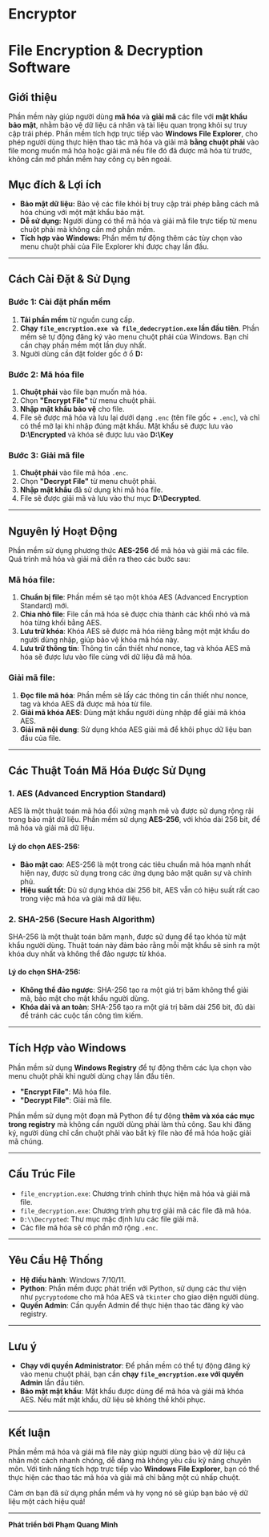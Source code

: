 # Encryptor
# **File Encryption & Decryption Software**

## **Giới thiệu**

Phần mềm này giúp người dùng **mã hóa** và **giải mã** các file với **mật khẩu bảo mật**, nhằm bảo vệ dữ liệu cá nhân và tài liệu quan trọng khỏi sự truy cập trái phép. Phần mềm tích hợp trực tiếp vào **Windows File Explorer**, cho phép người dùng thực hiện thao tác mã hóa và giải mã **bằng chuột phải** vào file mong muốn mã hóa hoặc giải mã nếu file đó đã được mã hóa từ trước, không cần mở phần mềm hay công cụ bên ngoài.

## **Mục đích & Lợi ích**
- **Bảo mật dữ liệu:** Bảo vệ các file khỏi bị truy cập trái phép bằng cách mã hóa chúng với một mật khẩu bảo mật.
- **Dễ sử dụng:** Người dùng có thể mã hóa và giải mã file trực tiếp từ menu chuột phải mà không cần mở phần mềm.
- **Tích hợp vào Windows:** Phần mềm tự động thêm các tùy chọn vào menu chuột phải của File Explorer khi được chạy lần đầu.

---

## **Cách Cài Đặt & Sử Dụng**

### **Bước 1: Cài đặt phần mềm**
1. **Tải phần mềm** từ nguồn cung cấp.
2. **Chạy `file_encryption.exe và file_dedecryption.exe` lần đầu tiên**. Phần mềm sẽ tự động đăng ký vào menu chuột phải của Windows. Bạn chỉ cần chạy phần mềm một lần duy nhất.
3. Người dùng cần đặt folder gốc ở ổ  **D:**

### **Bước 2: Mã hóa file**
1. **Chuột phải** vào file bạn muốn mã hóa.
2. Chọn **"Encrypt File"** từ menu chuột phải.
3. **Nhập mật khẩu bảo vệ** cho file.
4. File sẽ được mã hóa và lưu lại dưới dạng `.enc` (tên file gốc + `.enc`), và chỉ có thể mở lại khi nhập đúng mật khẩu. Mật khẩu sẽ được lưu vào **D:\\Encrypted** và khóa sẽ được lưu vào **D:\Key**

### **Bước 3: Giải mã file**
1. **Chuột phải** vào file mã hóa `.enc`.
2. Chọn **"Decrypt File"** từ menu chuột phải.
3. **Nhập mật khẩu** đã sử dụng khi mã hóa file.
4. File sẽ được giải mã và lưu vào thư mục **D:\\Decrypted**.

---

## **Nguyên lý Hoạt Động**

Phần mềm sử dụng phương thức **AES-256** để mã hóa và giải mã các file. Quá trình mã hóa và giải mã diễn ra theo các bước sau:

### **Mã hóa file:**
1. **Chuẩn bị file**: Phần mềm sẽ tạo một khóa AES (Advanced Encryption Standard) mới.
2. **Chia nhỏ file**: File cần mã hóa sẽ được chia thành các khối nhỏ và mã hóa từng khối bằng AES.
3. **Lưu trữ khóa**: Khóa AES sẽ được mã hóa riêng bằng một mật khẩu do người dùng nhập, giúp bảo vệ khóa mã hóa này.
4. **Lưu trữ thông tin**: Thông tin cần thiết như nonce, tag và khóa AES mã hóa sẽ được lưu vào file cùng với dữ liệu đã mã hóa.

### **Giải mã file:**
1. **Đọc file mã hóa**: Phần mềm sẽ lấy các thông tin cần thiết như nonce, tag và khóa AES đã được mã hóa từ file.
2. **Giải mã khóa AES**: Dùng mật khẩu người dùng nhập để giải mã khóa AES.
3. **Giải mã nội dung**: Sử dụng khóa AES giải mã để khôi phục dữ liệu ban đầu của file.

---

## **Các Thuật Toán Mã Hóa Được Sử Dụng**

### **1. AES (Advanced Encryption Standard)**
AES là một thuật toán mã hóa đối xứng mạnh mẽ và được sử dụng rộng rãi trong bảo mật dữ liệu. Phần mềm sử dụng **AES-256**, với khóa dài 256 bit, để mã hóa và giải mã dữ liệu.

#### **Lý do chọn AES-256**:
- **Bảo mật cao**: AES-256 là một trong các tiêu chuẩn mã hóa mạnh nhất hiện nay, được sử dụng trong các ứng dụng bảo mật quân sự và chính phủ.
- **Hiệu suất tốt**: Dù sử dụng khóa dài 256 bit, AES vẫn có hiệu suất rất cao trong việc mã hóa và giải mã dữ liệu.

### **2. SHA-256 (Secure Hash Algorithm)**
SHA-256 là một thuật toán băm mạnh, được sử dụng để tạo khóa từ mật khẩu người dùng. Thuật toán này đảm bảo rằng mỗi mật khẩu sẽ sinh ra một khóa duy nhất và không thể đảo ngược từ khóa.

#### **Lý do chọn SHA-256**:
- **Không thể đảo ngược**: SHA-256 tạo ra một giá trị băm không thể giải mã, bảo mật cho mật khẩu người dùng.
- **Khóa dài và an toàn**: SHA-256 tạo ra một giá trị băm dài 256 bit, đủ dài để tránh các cuộc tấn công tìm kiếm.

---

## **Tích Hợp vào Windows**

Phần mềm sử dụng **Windows Registry** để tự động thêm các lựa chọn vào menu chuột phải khi người dùng chạy lần đầu tiên.

- **"Encrypt File"**: Mã hóa file.
- **"Decrypt File"**: Giải mã file.

Phần mềm sử dụng một đoạn mã Python để tự động **thêm và xóa các mục trong registry** mà không cần người dùng phải làm thủ công. Sau khi đăng ký, người dùng chỉ cần chuột phải vào bất kỳ file nào để mã hóa hoặc giải mã chúng.

---

## **Cấu Trúc File**

- `file_encryption.exe`: Chương trình chính thực hiện mã hóa và giải mã file.
- `file_decryption.exe`: Chương trình phụ trợ giải mã các file đã mã hóa.
- `D:\\Decrypted`: Thư mục mặc định lưu các file giải mã.
- Các file mã hóa sẽ có phần mở rộng `.enc`.

---

## **Yêu Cầu Hệ Thống**
- **Hệ điều hành**: Windows 7/10/11.
- **Python**: Phần mềm được phát triển với Python, sử dụng các thư viện như `pycryptodome` cho mã hóa AES và `tkinter` cho giao diện người dùng.
- **Quyền Admin**: Cần quyền Admin để thực hiện thao tác đăng ký vào registry.

---

## **Lưu ý**
- **Chạy với quyền Administrator**: Để phần mềm có thể tự động đăng ký vào menu chuột phải, bạn cần **chạy `file_encryption.exe` với quyền Admin** lần đầu tiên.
- **Bảo mật mật khẩu**: Mật khẩu được dùng để mã hóa và giải mã khóa AES. Nếu mất mật khẩu, dữ liệu sẽ không thể khôi phục.
---

## **Kết luận**

Phần mềm mã hóa và giải mã file này giúp người dùng bảo vệ dữ liệu cá nhân một cách nhanh chóng, dễ dàng mà không yêu cầu kỹ năng chuyên môn. Với tính năng tích hợp trực tiếp vào **Windows File Explorer**, bạn có thể thực hiện các thao tác mã hóa và giải mã chỉ bằng một cú nhấp chuột.

Cảm ơn bạn đã sử dụng phần mềm và hy vọng nó sẽ giúp bạn bảo vệ dữ liệu một cách hiệu quả!

---
**Phát triển bởi Phạm Quang Minh**

